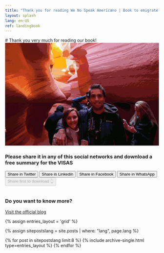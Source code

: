 ```yaml
---
title: "Thank you for reading We No Speak Americano | Book to emigrate to United States"
layout: splash
lang: en-US
ref: landingbook
---
```


<div class="flex-container">
  <div class="text-container" markdown="1">
# Thank you very much for reading our book!
  </div>
  <div class="image-container">
    <img src="/assets/images/usa.gif" alt="Placeholder Image">
  </div>
</div>

### Please share it in any of this social networks and download a free summary for the VISAS

<div class="shareBtnCard">
  <div class="button-container">
    <button class="button btn btn--large shareBtn shareOnTwitter">
      Share in Twitter <i class="fab fa-twitter"></i>
    </button>
    <button class="button btn btn--large shareBtn shareOnLinkedIn">
      Share in Linkedin <i class="fab fa-linkedin-in"></i>
    </button>
    <button class="button btn btn--large shareBtn shareOnInstagram">
      Share in Facebook <i class="fab fa-facebook"></i>
    </button>
    <button class="button btn btn--large shareBtn shareOnWhat">
      Share in WhatsApp <i class="fab fa-whatsapp"></i>
    </button>
  </div>
  <div class="button-container">
    <button class="button btn btn--large btn--inverse" id="downBtn" disabled>Share first to download 👆</button>
  </div>
</div>

<br />

### Do you want to know more?

[Visit the official blog](/wenospeakamericano/blog/)

{% assign entries_layout = 'grid' %}

{% assign sitepostslang = site.posts | where: "lang", page.lang %}

<div class="entries-{{ entries_layout }}">
  {% for post in sitepostslang  limit:8 %}
    {% include archive-single.html type=entries_layout %}
  {% endfor %}
</div>

<script type="text/javascript">
  document.addEventListener(
    "DOMContentLoaded",
    function () {
      const shareBtns = document.querySelectorAll(".shareBtn");
      const downloadBtn = document.getElementById("downBtn");
      const button1 = document.querySelector(".shareOnTwitter");
      const button2 = document.querySelector(".shareOnLinkedIn");
      const button3 = document.querySelector(".shareOnInstagram");
      const button4 = document.querySelector(".shareOnWhat");

      shareBtns.forEach((btn) => {
        btn.addEventListener("click", (e) => {
          e.preventDefault();
          downloadBtn.innerHTML = 'Checking if link has been shared... <i class="fas fa-spinner fa-spin"></i>';
          setTimeout(() => {
            downloadBtn.disabled = false;
            downloadBtn.innerHTML = "Download free VISA Guide";
            downloadBtn.classList.remove("btn--inverse");
            downloadBtn.classList.add("btn--primary");
          }, 10000);
        });
      });

      const message = encodeURIComponent(
        "I have just read this book for studying, working or living in the US. I recommend it!! #immigration #US #H1B"
      );
      const shareUrl = encodeURIComponent("https://www.amazon.com/dp/B0C2SFPMS4?maas=maas_adg_AFB58EE4A84ACF0642385545DB24A3AD_afap_abs&ref_=aa_maas&tag=maas");

      // function to share a message on Twitter
      function shareOnTwitter() {
        //const message = encodeURIComponent("Hello Twitter!");
        const handle = " @WeNoSpeak_Book";
        const url = `https://twitter.com/intent/tweet?text=${message + handle}&url=${shareUrl}`;
        window.open(url, "_blank");
      }

      // function to share a message on LinkedIn
      function shareOnLinkedIn() {
        //const message = encodeURIComponent("Hello LinkedIn!");
        //const url = `https://www.linkedin.com/shareArticle?mini=true&url=${shareUrl}&title=&summary=&source=&text=${message}`;

        // const url =
        //   "https://www.linkedin.com/shareArticle?mini=true&url=" +
        //   shareUrl +
        //   "&title='I recommend this book for USA'&summary=" +
        //   message +
        //   "&source=";
        const url = `https://www.linkedin.com/sharing/share-offsite/?url=${shareUrl}`;
        window.open(url, "_blank");
      }

      // function to share a message on Instagram
      function shareOnInstagram() {
        //const message = encodeURIComponent("Hello Instagram!");
        const url = `https://www.facebook.com/sharer/sharer.php?u=${shareUrl}`;
        window.open(url, "_blank");
      }

      // function to share a message on Whatsapp
      function shareOnWhat() {
        //const message = encodeURIComponent("Hello Instagram!");
        const url = `whatsapp://send?text=${message} ${shareUrl}`;
        window.open(url, "_blank");
      }

      // function to download a PDF
      function downloadPDF() {
        //TODO to change link
        const url = "https://www.wenospeakamericano.com/assets/doc/visa-guide-eng.pdf";
        const link = document.createElement("a");
        link.href = url;
        link.setAttribute("download", "");
        link.click();
      }

      // attach event listeners to buttons 1, 2, and 3
      button1.addEventListener("click", shareOnTwitter);
      button2.addEventListener("click", shareOnLinkedIn);
      button3.addEventListener("click", shareOnInstagram);
      button4.addEventListener("click", shareOnWhat);
      downloadBtn.addEventListener("click", downloadPDF);
    },
    false
  );
</script>
